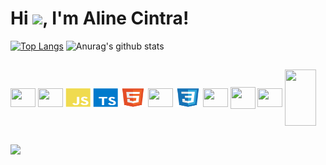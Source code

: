 <h1 align="left">Hi <img src="https://raw.githubusercontent.com/MartinHeinz/MartinHeinz/master/wave.gif" width="30px">, I'm Aline Cintra!</h1>

[![Top Langs](https://github-readme-stats.vercel.app/api/top-langs/?username=alinecintra&theme=omni)](https://github.com/anuraghazra/github-readme-stats)
![Anurag's github stats](https://github-readme-stats.vercel.app/api?username=alinecintra&show_icons=true&theme=omni)

##
<div style="display: inline_block">
  <img align="center" height="30" width="40" src="https://cdn.jsdelivr.net/gh/devicons/devicon/icons/java/java-original.svg">
  <img align="center" height="30" width="40" src="https://cdn.jsdelivr.net/gh/devicons/devicon/icons/gitlab/gitlab-original.svg">
  <img align="center" height="30" width="40" src="https://raw.githubusercontent.com/devicons/devicon/master/icons/javascript/javascript-plain.svg">
  <img align="center" height="30" width="40" src="https://raw.githubusercontent.com/devicons/devicon/master/icons/typescript/typescript-plain.svg">
  <img align="center" height="30" width="40" src="https://raw.githubusercontent.com/devicons/devicon/master/icons/html5/html5-original.svg">
  <img align="center" height="30" width="40" src="https://cdn.jsdelivr.net/gh/devicons/devicon/icons/postgresql/postgresql-original.svg"">
  <img align="center" height="30" width="40" src="https://raw.githubusercontent.com/devicons/devicon/master/icons/css3/css3-original.svg">
  <img align="center" height="30" width="40" src="https://cdn.jsdelivr.net/gh/devicons/devicon/icons/intellij/intellij-original.svg">
  <img align="center" height="35" width="40" src="https://cdn.jsdelivr.net/gh/devicons/devicon/icons/nodejs/nodejs-original.svg"">
  <img align="center" height="30" width="40" src="https://cdn.jsdelivr.net/gh/devicons/devicon/icons/vscode/vscode-original.svg">
  <img align="center" height="90" width="50" src="https://cdn.jsdelivr.net/gh/devicons/devicon/icons/mysql/mysql-original-wordmark.svg">
</div>

##
  <div align="left">
   <a href="https://www.linkedin.com/in/aline-aparecida-cintra-silva-245a62113/" target="_blank">
     <img src="https://img.shields.io/badge/-LinkedIn-%230077B5?style=for-the-badge&logo=linkedin&logoColor=white" target="_blank">
   </a> 
 </div>
